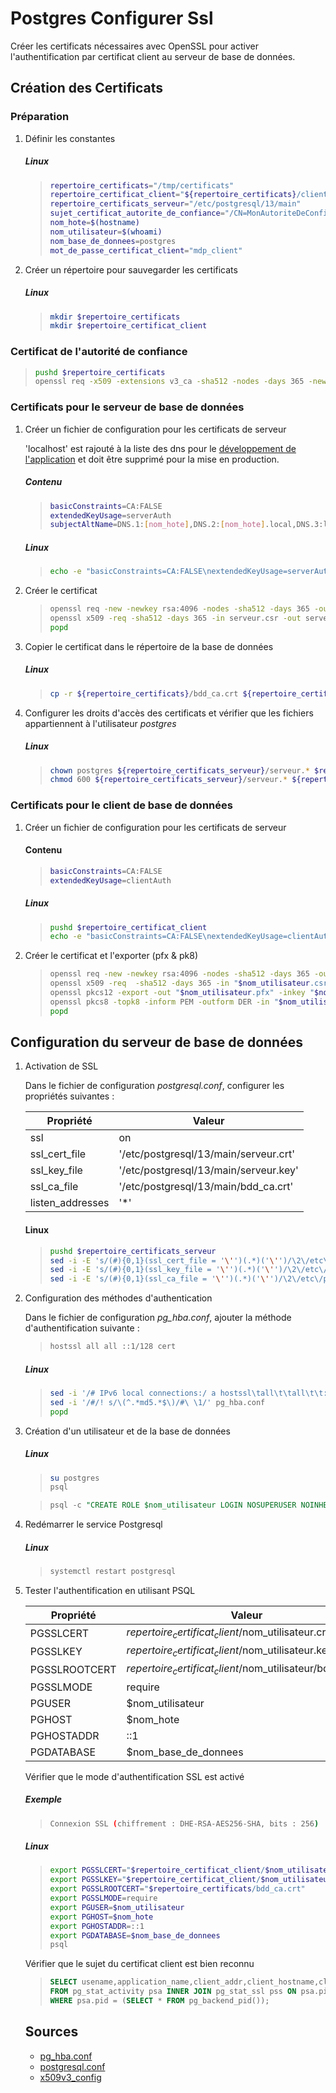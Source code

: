 # Postgres Configurer Ssl

Créer les certificats nécessaires avec OpenSSL pour activer l'authentification par certificat client au serveur de base de données.

## Création des Certificats

### Préparation

1. Définir les constantes

    ##### Linux
    >```bash
    >repertoire_certificats="/tmp/certificats"
    >repertoire_certificat_client="${repertoire_certificats}/client"
    >repertoire_certificats_serveur="/etc/postgresql/13/main"
    >sujet_certificat_autorite_de_confiance="/CN=MonAutoriteDeConfiance"
    >nom_hote=$(hostname)
    >nom_utilisateur=$(whoami)
    >nom_base_de_donnees=postgres
    >mot_de_passe_certificat_client="mdp_client"
    >```

2. Créer un répertoire pour sauvegarder les certificats

    ##### Linux
    >```bash
    >mkdir $repertoire_certificats
    >mkdir $repertoire_certificat_client
    >```

### Certificat de l'autorité de confiance

>```bash
>pushd $repertoire_certificats
>openssl req -x509 -extensions v3_ca -sha512 -nodes -days 365 -newkey rsa:4096 -keyout bdd_ca.key -out bdd_ca.crt -passout pass:serveur -subj "$sujet_certificat_autorite_de_confiance"
>```
    

### Certificats pour le serveur de base de données

1. Créer un fichier de configuration pour les certificats de serveur

    'localhost' est rajouté à la liste des dns pour le [développement de l'application](https://letsencrypt.org/docs/certificates-for-localhost/#making-and-trusting-your-own-certificates) et doit être supprimé pour la mise en production.

    ##### Contenu
    >```bash
    >basicConstraints=CA:FALSE
    >extendedKeyUsage=serverAuth
    >subjectAltName=DNS.1:[nom_hote],DNS.2:[nom_hote].local,DNS.3:localhost
    >```

    ##### Linux
    >```bash
    >echo -e "basicConstraints=CA:FALSE\nextendedKeyUsage=serverAuth\nsubjectAltName=DNS.1:${nom_hote},DNS.2:${nom_hote}.local,DNS.3:localhost" > sslServeurExtConfig.txt
    >```

2. Créer le certificat

    >```bash
    >openssl req -new -newkey rsa:4096 -nodes -sha512 -days 365 -out serveur.csr -keyout serveur.key -subj "/CN=$nom_hote"
    >openssl x509 -req -sha512 -days 365 -in serveur.csr -out serveur.crt -CA bdd_ca.crt -CAkey bdd_ca.key -CAcreateserial -CAserial ca.srl -extfile sslServeurExtConfig.txt
    >popd
    >```

3. Copier le certificat dans le répertoire de la base de données

    ##### Linux
    >```bash
    >cp -r ${repertoire_certificats}/bdd_ca.crt ${repertoire_certificats}/serveur.* $repertoire_certificats_serveur
    >```

4. Configurer les droits d'accès des certificats et vérifier que les fichiers appartiennent à l'utilisateur _postgres_

    ##### Linux
    >```bash
    >chown postgres ${repertoire_certificats_serveur}/serveur.* $repertoire_certificats_serveur/bdd_ca.crt
    >chmod 600 ${repertoire_certificats_serveur}/serveur.* ${repertoire_certificats_serveur}/bdd_ca.crt
    >```


### Certificats pour le client de base de données

1. Créer un fichier de configuration pour les certificats de serveur

    #### Contenu
    >```bash
    >basicConstraints=CA:FALSE
    >extendedKeyUsage=clientAuth
    >```

    ##### Linux
    >```bash
    >pushd $repertoire_certificat_client
    >echo -e "basicConstraints=CA:FALSE\nextendedKeyUsage=clientAuth" > sslClientExtConfig.txt
    >```

2. Créer le certificat et l'exporter (pfx & pk8)
    >```bash
    >openssl req -new -newkey rsa:4096 -nodes -sha512 -days 365 -out "$nom_utilisateur.csr" -keyout "$nom_utilisateur.key" -subj "/CN=$nom_utilisateur"  
    >openssl x509 -req  -sha512 -days 365 -in "$nom_utilisateur.csr" -out "$nom_utilisateur.crt" -CA ../bdd_ca.crt -CAkey ../bdd_ca.key -CAcreateserial -CAserial ca.srl -extfile sslClientExtConfig.txt
    >openssl pkcs12 -export -out "$nom_utilisateur.pfx" -inkey "$nom_utilisateur.key" -in "$nom_utilisateur.crt" -passout pass:$mot_de_passe_certificat_client
    >openssl pkcs8 -topk8 -inform PEM -outform DER -in "$nom_utilisateur.key" -out "$nom_utilisateur.pk8" -nocrypt
    >popd
    >```

## Configuration du serveur de base de données

1. Activation de SSL

    Dans le fichier de configuration _postgresql.conf_, configurer les propriétés suivantes :

    |Propriété | Valeur|
    |------------ | -------------|
    |ssl | on|
    |ssl_cert_file | '/etc/postgresql/13/main/serveur.crt'|
    |ssl_key_file | '/etc/postgresql/13/main/serveur.key'|
    |ssl_ca_file | '/etc/postgresql/13/main/bdd_ca.crt'|
    |listen_addresses | '*'|

    #### Linux
    >```bash
    >pushd $repertoire_certificats_serveur
    >sed -i -E 's/(#){0,1}(ssl_cert_file = '\'')(.*)('\'')/\2\/etc\/postgresql\/13\/main\/serveur.crt\4/g' postgresql.conf
    >sed -i -E 's/(#){0,1}(ssl_key_file = '\'')(.*)('\'')/\2\/etc\/postgresql\/13\/main\/serveur.key\4/g' postgresql.conf
    >sed -i -E 's/(#){0,1}(ssl_ca_file = '\'')(.*)('\'')/\2\/etc\/postgresql\/13\/main\/bdd_ca.crt\4/g' postgresql.conf
    >```


2. Configuration des méthodes d'authentication

    Dans le fichier de configuration _pg_hba.conf_, ajouter la méthode d'authentification suivante : 

    >```bash
    >hostssl all all ::1/128 cert
    >```

    ##### Linux
    >```bash
    >sed -i '/# IPv6 local connections:/ a hostssl\tall\t\tall\t\t::1/128\t\t\tcert' pg_hba.conf
    >sed -i '/#/! s/\(^.*md5.*$\)/#\ \1/' pg_hba.conf
    >popd
    >```

3. Création d'un utilisateur et de la base de données

    ##### Linux
    >```bash
    >su postgres
    >psql
    >```

    >```sql
    >psql -c "CREATE ROLE $nom_utilisateur LOGIN NOSUPERUSER NOINHERIT NOCREATEDB NOCREATEROLE NOREPLICATION;"
    >```

4. Redémarrer le service Postgresql
    
    ##### Linux
    >```bash
    >systemctl restart postgresql
    >```

5. Tester l'authentification en utilisant PSQL

    |Propriété | Valeur|
    |------------ | ------------|
    |PGSSLCERT | $repertoire_certificat_client/$nom_utilisateur.crt|
    |PGSSLKEY | $repertoire_certificat_client/$nom_utilisateur.key|
    |PGSSLROOTCERT | $repertoire_certificat_client/$nom_utilisateur/bdd_ca.crt|
    |PGSSLMODE | require|
    |PGUSER | $nom_utilisateur|
    |PGHOST | $nom_hote|
    |PGHOSTADDR | ::1|
    |PGDATABASE | $nom_base_de_donnees|

    Vérifier que le mode d'authentification SSL est activé

    ##### Exemple
    >```bash
    >Connexion SSL (chiffrement : DHE-RSA-AES256-SHA, bits : 256)
    >```

    ##### Linux
    >```bash
    >export PGSSLCERT="$repertoire_certificat_client/$nom_utilisateur.crt"
    >export PGSSLKEY="$repertoire_certificat_client/$nom_utilisateur.key"
    >export PGSSLROOTCERT="$repertoire_certificats/bdd_ca.crt"
    >export PGSSLMODE=require
    >export PGUSER=$nom_utilisateur
    >export PGHOST=$nom_hote
    >export PGHOSTADDR=::1
    >export PGDATABASE=$nom_base_de_donnees
    >psql
    >```

    Vérifier que le sujet du certificat client est bien reconnu

    >```sql
    >SELECT usename,application_name,client_addr,client_hostname,client_port,pss.* 
    >FROM pg_stat_activity psa INNER JOIN pg_stat_ssl pss ON psa.pid=pss.pid 
    >WHERE psa.pid = (SELECT * FROM pg_backend_pid());
    >```

    ## Sources

    * [pg_hba.conf](https://www.postgresql.org/docs/current/auth-pg-hba-conf.html)
    * [postgresql.conf](https://www.postgresql.org/docs/current/runtime-config-connection.html#RUNTIME-CONFIG-CONNECTION-SSL)
    * [x509v3_config](https://www.openssl.org/docs/man1.0.2/man5/x509v3_config.html)